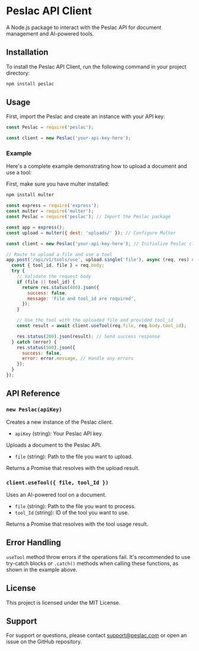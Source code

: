 # Peslac API Client

A Node.js package to interact with the Peslac API for document management and AI-powered tools.

## Installation

To install the Peslac API Client, run the following command in your project directory:

```bash
npm install peslac
```

## Usage

First, import the Peslac and create an instance with your API key:

```javascript
const Peslac = require('peslac');

const client = new Peslac('your-api-key-here');
```

### Example

Here's a complete example demonstrating how to upload a document and use a tool:

First, make sure you have multer installed:

```bash
npm install multer
```

```javascript
const express = require('express');
const multer = require('multer');
const Peslac = require('peslac'); // Import the Peslac package

const app = express();
const upload = multer({ dest: 'uploads/' }); // Configure Multer

const client = new Peslac('your-api-key-here'); // Initialize Peslac client

// Route to upload a file and use a tool
app.post('/api/v1/tools/use', upload.single('file'), async (req, res) => {
  const { tool_id, file } = req.body;
  try {
    // Validate the request body
    if (file || tool_id) {
      return res.status(400).json({
        success: false,
        message: 'File and tool_id are required',
      });
    }

    // Use the tool with the uploaded file and provided tool_id
    const result = await client.useTool(req.file, req.body.tool_id);

    res.status(200).json(result); // Send success response
  } catch (error) {
    res.status(500).json({
      success: false,
      error: error.message, // Handle any errors
    });
  }
});
```

## API Reference

### `new Peslac(apiKey)`

Creates a new instance of the Peslac client.

- `apiKey` (string): Your Peslac API key.

Uploads a document to the Peslac API.

- `file` (string): Path to the file you want to upload.

Returns a Promise that resolves with the upload result.

### `client.useTool({ file, tool_Id })`

Uses an AI-powered tool on a document.

- `file` (string): Path to the file you want to process.
- `tool_Id` (string): ID of the tool you want to use.

Returns a Promise that resolves with the tool usage result.

## Error Handling

`useTool` method throw errors if the operations fail. It's recommended to use try-catch blocks or `.catch()` methods when calling these functions, as shown in the example above.

## License

This project is licensed under the MIT License.

## Support

For support or questions, please contact [support@peslac.com](mailto:support@peslac.com) or open an issue on the GitHub repository.
